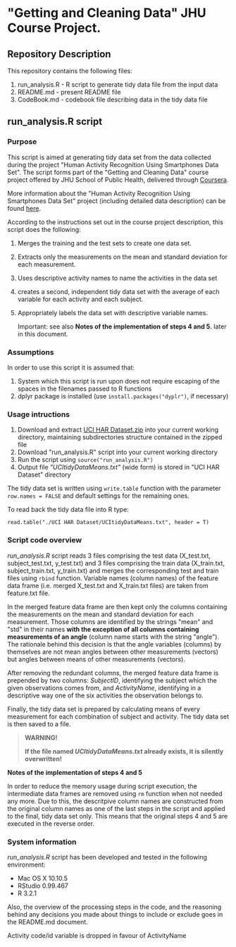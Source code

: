 # "Getting and Cleaning Data" JHU Course Project.

## Repository Description
This repository contains the following files:

1. run_analysis.R - R script to generate tidy data file from the input data
2. README.md - present README file
3. CodeBook.md - codebook file describing data in the tidy data file

## run_analysis.R script
### Purpose

This script is aimed at generating tidy data set from the data collected during the project "Human Activity Recognition Using Smartphones Data Set". The script forms part of the "Getting and Cleaning Data" course project offered by JHU School of Public Health, delivered through [Coursera](coursera.com).

More information about the "Human Activity Recognition Using Smartphones Data Set" project (including detailed data description) can be found [here](http://archive.ics.uci.edu/ml/datasets/Human+Activity+Recognition+Using+Smartphones).

According to the instructions set out in the course project description, this script does the following:

 1. Merges the training and the test sets to create one data set.
 2. Extracts only the measurements on the mean and standard deviation for each measurement. 
 3. Uses descriptive activity names to name the activities in the data set
 4. creates a second, independent tidy data set with the average of each variable for each activity and each subject.
 5. Appropriately labels the data set with descriptive variable names. 

	Important: see also **Notes of the implementation of steps 4 and 5.** later in this document.

### Assumptions
In order to use this script it is assumed that:

1. System which this script is run upon does not require escaping of the spaces in the filenames passed to R functions
2. dplyr package is installed (use `install.packages("dyplr")`, if necessary)

### Usage intructions

1. Download and extract [UCI HAR Dataset.zip](https://d396qusza40orc.cloudfront.net/getdata%2Fprojectfiles%2FUCI%20HAR%20Dataset.zip) into your current working directory, maintaining subdirectories structure contained in the zipped file
2. Download "run_analysis.R" script into your current working directory
3. Run the script using `source("run_analysis.R")`
4. Output file *"UCItidyDataMeans.txt"* (wide form) is stored in "UCI HAR Dataset" directory
     
The tidy data set is written using `write.table` function with the parameter `row.names = FALSE` and default settings for the remaining ones.

To read back the tidy data file into R type:

`read.table("./UCI HAR Dataset/UCItidyDataMeans.txt", header = T)`

### Script code overview
*run_analysis.R* script reads 3 files comprising the test data (X\_test.txt, subject\_test.txt, y\_test.txt) and 3 files comprising the train data (X\_train.txt, subject\_train.txt, y\_train.txt) and merges the corresponding test and train files using `rbind` function. Variable names (column names) of the feature data frame (i.e. merged X\_test.txt and X\_train.txt files) are taken from feature.txt file.


In the merged feature data frame are then kept only the columns containing the measurements on the mean and standard deviation for each measurement. Those columns are identified by the strings "mean" and "std" in their names **with the exception of all columns containing measurements of an angle** (column name starts with the string "angle"). The rationale behind this decision is that the angle variables (columns) by themselves are not mean angles between other measurements (vectors) but angles between means of other measurements (vectors).

After removing the redundant columns, the merged feature data frame is prepended by two columns: *SubjectID*, identifying the subject which the given observations comes from, and *ActivityName*, identifying in a descriptive way one of the six activities the observation belongs to.

Finally, the tidy data set is prepared by calculating means of every measurement for each combination of subject and activity. The tidy data set is then saved to a file. 

>**WARNING!**
>
>**If the file named *UCItidyDataMeans.txt* already exists, it is silently overwritten!**

**Notes of the implementation of steps 4 and 5**

In order to reduce the memory usage during script execution, the intermediate data frames are removed using `rm` function when not needed any more. Due to this, the descritpive column names are constructed from the original column names as one of the last steps in the script and applied to the final, tidy data set only. This means that the original steps 4 and 5 are executed in the reverse order. 


### System information
*run_analysis.R* script has been developed and tested in the following environment:

- Mac OS X 10.10.5
- RStudio 0.99.467
- R 3.2.1

Also, the overview of the processing steps in the code, and the reasoning behind any decisions you made about things to include or exclude goes in the README.md document. 

Activity code/id variable is dropped in favour of ActivityName
